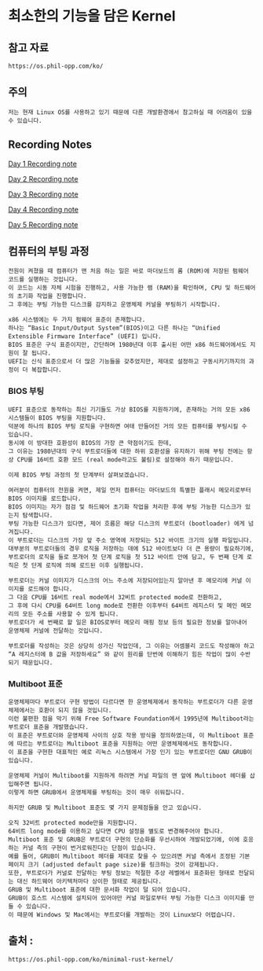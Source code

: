 # 최소한의 기능을 담은 Kernel

## 참고 자료

    https://os.phil-opp.com/ko/

## 주의

    저는 현재 Linux OS를 사용하고 있기 때문에 다른 개발환경에서 참고하실 때 어려움이 있을 수 있습니다.

## Recording Notes

[Day 1 Recording note](./record_md/day1.md)

[Day 2 Recording note](./record_md/day2.md)

[Day 3 Recording note](./record_md/day3.md)

[Day 4 Recording note](./record_md/day4.md)

[Day 5 Recording note](./record_md/day5.md)

## 컴퓨터의 부팅 과정

    전원이 켜졌을 때 컴퓨터가 맨 처음 하는 일은 바로 마더보드의 롬 (ROM)에 저장된 펌웨어 코드를 실행하는 것입니다. 
    이 코드는 시동 자체 시험을 진행하고, 사용 가능한 램 (RAM)을 확인하며, CPU 및 하드웨어의 초기화 작업을 진행합니다. 
    그 후에는 부팅 가능한 디스크를 감지하고 운영체제 커널을 부팅하기 시작합니다.

    x86 시스템에는 두 가지 펌웨어 표준이 존재합니다.
    하나는 “Basic Input/Output System”(BIOS)이고 다른 하나는 “Unified Extensible Firmware Interface” (UEFI) 입니다. 
    BIOS 표준은 구식 표준이지만, 간단하며 1980년대 이후 출시된 어떤 x86 하드웨어에서도 지원이 잘 됩니다. 
    UEFI는 신식 표준으로서 더 많은 기능들을 갖추었지만, 제대로 설정하고 구동시키기까지의 과정이 더 복잡합니다.

### BIOS 부팅

    UEFI 표준으로 동작하는 최신 기기들도 가상 BIOS를 지원하기에, 존재하는 거의 모든 x86 시스템들이 BIOS 부팅을 지원합니다.
    덕분에 하나의 BIOS 부팅 로직을 구현하면 여태 만들어진 거의 모든 컴퓨터를 부팅시킬 수 있습니다.
    동시에 이 방대한 호환성이 BIOS의 가장 큰 약점이기도 한데,
    그 이유는 1980년대의 구식 부트로더들에 대한 하위 호환성을 유지하기 위해 부팅 전에는 항상 CPU를 16비트 호환 모드 (real mode라고도 불림)로 설정해야 하기 때문입니다.

    이제 BIOS 부팅 과정의 첫 단계부터 살펴보겠습니다.

    여러분이 컴퓨터의 전원을 켜면, 제일 먼저 컴퓨터는 마더보드의 특별한 플래시 메모리로부터 BIOS 이미지를 로드합니다.
    BIOS 이미지는 자가 점검 및 하드웨어 초기화 작업을 처리한 후에 부팅 가능한 디스크가 있는지 탐색합니다.
    부팅 가능한 디스크가 있다면, 제어 흐름은 해당 디스크의 부트로더 (bootloader) 에게 넘겨집니다.
    이 부트로더는 디스크의 가장 앞 주소 영역에 저장되는 512 바이트 크기의 실행 파일입니다.
    대부분의 부트로더들의 경우 로직을 저장하는 데에 512 바이트보다 더 큰 용량이 필요하기에,
    부트로더의 로직을 둘로 쪼개어 첫 단계 로직을 첫 512 바이트 안에 담고, 두 번째 단계 로직은 첫 단계 로직에 의해 로드된 이후 실행됩니다.

    부트로더는 커널 이미지가 디스크의 어느 주소에 저장되어있는지 알아낸 후 메모리에 커널 이미지를 로드해야 합니다.
    그 다음 CPU를 16비트 real mode에서 32비트 protected mode로 전환하고, 
    그 후에 다시 CPU를 64비트 long mode로 전환한 이후부터 64비트 레지스터 및 메인 메모리의 모든 주소를 사용할 수 있게 됩니다. 
    부트로더가 세 번째로 할 일은 BIOS로부터 메모리 매핑 정보 등의 필요한 정보를 알아내어 운영체제 커널에 전달하는 것입니다.

    부트로더를 작성하는 것은 상당히 성가신 작업인데, 그 이유는 어셈블리 코드도 작성해야 하고 
    “A 레지스터에 B 값을 저장하세요” 와 같이 원리를 단번에 이해하기 힘든 작업이 많이 수반되기 때문입니다. 

### Multiboot 표준

    운영체제마다 부트로더 구현 방법이 다르다면 한 운영체제에서 동작하는 부트로더가 다른 운영체제에서는 호환이 되지 않을 것입니다.
    이런 불편한 점을 막기 위해 Free Software Foundation에서 1995년에 Multiboot라는 부트로더 표준을 개발했습니다.
    이 표준은 부트로더와 운영체제 사이의 상호 작용 방식을 정의하였는데, 이 Multiboot 표준에 따르는 부트로더는 Multiboot 표준을 지원하는 어떤 운영체제에서도 동작합니다.
    이 표준을 구현한 대표적인 예로 리눅스 시스템에서 가장 인기 있는 부트로더인 GNU GRUB이 있습니다.

    운영체제 커널이 Multiboot를 지원하게 하려면 커널 파일의 맨 앞에 Multiboot 헤더를 삽입해주면 됩니다.
    이렇게 하면 GRUB에서 운영체제를 부팅하는 것이 매우 쉬워집니다.
    
    하지만 GRUB 및 Multiboot 표준도 몇 가지 문제점들을 안고 있습니다.

    오직 32비트 protected mode만을 지원합니다.
    64비트 long mode를 이용하고 싶다면 CPU 설정을 별도로 변경해주어야 합니다.
    Multiboot 표준 및 GRUB은 부트로더 구현의 단순화를 우선시하여 개발되었기에, 이에 호응하는 커널 측의 구현이 번거로워진다는 단점이 있습니다.
    예를 들어, GRUB이 Multiboot 헤더를 제대로 찾을 수 있으려면 커널 측에서 조정된 기본 페이지 크기 (adjusted default page size)를 링크하는 것이 강제됩니다.
    또한, 부트로더가 커널로 전달하는 부팅 정보는 적절한 추상 레벨에서 표준화된 형태로 전달되는 대신 하드웨어 아키텍처마다 상이한 형태로 제공됩니다.
    GRUB 및 Multiboot 표준에 대한 문서화 작업이 덜 되어 있습니다.
    GRUB이 호스트 시스템에 설치되어 있어야만 커널 파일로부터 부팅 가능한 디스크 이미지를 만들 수 있습니다.
    이 때문에 Windows 및 Mac에서는 부트로더를 개발하는 것이 Linux보다 어렵습니다.

## 출처 :

    https://os.phil-opp.com/ko/minimal-rust-kernel/

